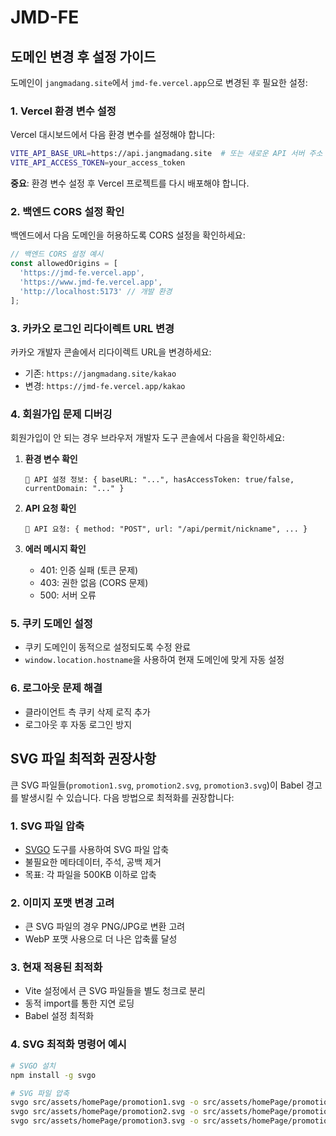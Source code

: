 # JMD-FE

## 도메인 변경 후 설정 가이드

도메인이 `jangmadang.site`에서 `jmd-fe.vercel.app`으로 변경된 후 필요한 설정:

### 1. Vercel 환경 변수 설정
Vercel 대시보드에서 다음 환경 변수를 설정해야 합니다:

```bash
VITE_API_BASE_URL=https://api.jangmadang.site  # 또는 새로운 API 서버 주소
VITE_API_ACCESS_TOKEN=your_access_token
```

**중요**: 환경 변수 설정 후 Vercel 프로젝트를 다시 배포해야 합니다.

### 2. 백엔드 CORS 설정 확인
백엔드에서 다음 도메인을 허용하도록 CORS 설정을 확인하세요:

```javascript
// 백엔드 CORS 설정 예시
const allowedOrigins = [
  'https://jmd-fe.vercel.app',
  'https://www.jmd-fe.vercel.app',
  'http://localhost:5173' // 개발 환경
];
```

### 3. 카카오 로그인 리다이렉트 URL 변경
카카오 개발자 콘솔에서 리다이렉트 URL을 변경하세요:
- 기존: `https://jangmadang.site/kakao`
- 변경: `https://jmd-fe.vercel.app/kakao`

### 4. 회원가입 문제 디버깅
회원가입이 안 되는 경우 브라우저 개발자 도구 콘솔에서 다음을 확인하세요:

1. **환경 변수 확인**
   ```
   🔧 API 설정 정보: { baseURL: "...", hasAccessToken: true/false, currentDomain: "..." }
   ```

2. **API 요청 확인**
   ```
   🚀 API 요청: { method: "POST", url: "/api/permit/nickname", ... }
   ```

3. **에러 메시지 확인**
   - 401: 인증 실패 (토큰 문제)
   - 403: 권한 없음 (CORS 문제)
   - 500: 서버 오류

### 5. 쿠키 도메인 설정
- 쿠키 도메인이 동적으로 설정되도록 수정 완료
- `window.location.hostname`을 사용하여 현재 도메인에 맞게 자동 설정

### 6. 로그아웃 문제 해결
- 클라이언트 측 쿠키 삭제 로직 추가
- 로그아웃 후 자동 로그인 방지

## SVG 파일 최적화 권장사항

큰 SVG 파일들(`promotion1.svg`, `promotion2.svg`, `promotion3.svg`)이 Babel 경고를 발생시킬 수 있습니다. 
다음 방법으로 최적화를 권장합니다:

### 1. SVG 파일 압축
- [SVGO](https://github.com/svg/svgo) 도구를 사용하여 SVG 파일 압축
- 불필요한 메타데이터, 주석, 공백 제거
- 목표: 각 파일을 500KB 이하로 압축

### 2. 이미지 포맷 변경 고려
- 큰 SVG 파일의 경우 PNG/JPG로 변환 고려
- WebP 포맷 사용으로 더 나은 압축률 달성

### 3. 현재 적용된 최적화
- Vite 설정에서 큰 SVG 파일들을 별도 청크로 분리
- 동적 import를 통한 지연 로딩
- Babel 설정 최적화

### 4. SVG 최적화 명령어 예시
```bash
# SVGO 설치
npm install -g svgo

# SVG 파일 압축
svgo src/assets/homePage/promotion1.svg -o src/assets/homePage/promotion1-optimized.svg
svgo src/assets/homePage/promotion2.svg -o src/assets/homePage/promotion2-optimized.svg
svgo src/assets/homePage/promotion3.svg -o src/assets/homePage/promotion3-optimized.svg
```
